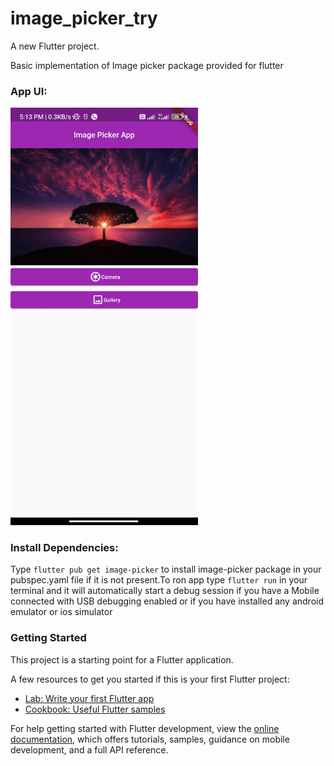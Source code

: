 # image_picker_try

A new Flutter project.


Basic implementation of Image picker package provided for flutter
### App UI:
<img src="Screenshot_2022-11-28-17-13-28-910_com.example.image_picker_try.jpg" alt="UI Screenshot" width="300"/>

### Install Dependencies:
Type `flutter pub get image-picker` to install image-picker package in your pubspec.yaml file if it is not present.To ron app type `flutter run` in your terminal and it will automatically start a debug session if you have a Mobile connected with USB debugging enabled or if you have installed any android emulator or ios simulator

### Getting Started

This project is a starting point for a Flutter application.

A few resources to get you started if this is your first Flutter project:

- [Lab: Write your first Flutter app](https://docs.flutter.dev/get-started/codelab)
- [Cookbook: Useful Flutter samples](https://docs.flutter.dev/cookbook)

For help getting started with Flutter development, view the
[online documentation](https://docs.flutter.dev/), which offers tutorials,
samples, guidance on mobile development, and a full API reference.
